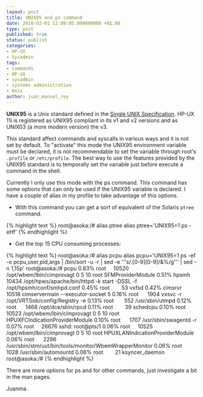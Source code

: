 ```yaml
---
layout: post
title: UNIX95 and ps command
date: 2010-02-01 12:09:05.000000000 +01:00
type: post
published: true
status: publish
categories:
- HP-UX
- Sysadmin
tags:
- commands
- HP-UX
- sysadmin
- systems administration
- Unix
author: juan_manuel_rey
---
```


**UNIX95** is a Unix standard defined in the [Single UNIX Specification](http://www.unix.org/what_is_unix/single_unix_specification.html). HP-UX 11i is registered as UNIX95 compliant in its v1 and v2 versions and as UNIX03 (a more modern version) the v3.

This standard affect commands and syscalls in various ways and it is not set by default. To "activate" this mode the UNIX95 environment variable must be declared, it is not recommendable to set the variable through root's `.profile` or `/etc/profile`. The best way to use the features provided by the UNIX95 standard is to temporally set the variable just before execute a command in the shell.

Currently I only use this mode with the ps command. This command has some options that can only be used if the UNIX95 variable is declared. I have a couple of alias in my profile to take advantage of this options.

-   With this command you can get a sort of equivalent of the Solaris `ptree` command.

{% highlight text %}
root@asoka:/# alias ptree
alias ptree='UNIX95=1 ps -eHf'
{% endhighlight %}

-   Get the top 15 CPU consuming processes:

{% highlight text %}
root@asoka:/# alias pcpu
alias pcpu='UNIX95=1 ps -ef -o pcpu,user,pid,args | /bin/sort -u -r | sed -e '\''s/\.[0-9][0-9]/&\%/g'\'' | sed -n 1,15p'
root@asoka:/# pcpu
 0.83% root     10520 /opt/wbem/lbin/cimprovagt 0 5 10 root SFMProviderModule
 0.51% hpsmh    10434 /opt/hpws/apache/bin/httpd -k start -DSSL -f /opt/hpsmh/conf/smhpd.conf
 0.45% root        53 vxfsd
 0.42% cimsrvr  10518 cimservermain --executor-socket 5
 0.16% root      1904 vxsvc -r /opt/VRTSob/config/Registry -e
 0.13% root       552 /usr/sbin/utmpd
 0.12% root      1468 /opt/dce/sbin/rpcd
 0.11% root        39 schedcpu
 0.10% root     10523 /opt/wbem/lbin/cimprovagt 0 5 10 root HPUXFCIndicationProviderModule
 0.10% root      1707 /usr/sbin/swagentd -r
 0.07% root     26676 sshd: root@pts/1
 0.06% root     10525 /opt/wbem/lbin/cimprovagt 0 5 10 root HPUXLANIndicationProviderModule
 0.06% root      2296 /usr/sbin/stm/uut/bin/tools/monitor/WbemWrapperMonitor
 0.06% root      1028 /usr/sbin/automountd
 0.06% root        21 ksyncer_daemon
root@asoka:/#
{% endhighlight %}

There are more options for ps and for other commands, just investigate a bit in the man pages.

Juanma.
